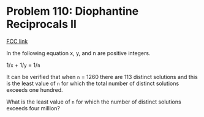 # Problem 110: Diophantine Reciprocals II

[FCC link](https://www.freecodecamp.org/learn/coding-interview-prep/project-euler/problem-110-diophantine-reciprocals-ii)

In the following equation x, y, and n are positive integers.

1/`x` + 1/`y` = 1/`n`

It can be verified that when `n` = 1260 there are 113 distinct solutions and
this is the least value of `n` for which the total number of distinct solutions
exceeds one hundred.

What is the least value of `n` for which the number of distinct solutions
exceeds four million?
